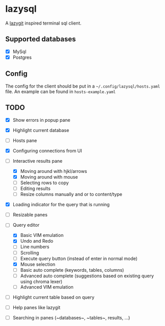 # lazysql

A [lazygit](https://github.com/jesseduffield/lazygit) inspired terminal sql client.

## Supported databases

- [x] MySql
- [x] Postgres

## Config

The config for the client should be put in a `~/.config/lazysql/hosts.yaml` file.
An example can be found in `hosts-example.yaml`

## TODO

- [x] Show errors in popup pane
- [x] Highlight current database
- [ ] Hosts pane
- [x] Configuring connections from UI
- [ ] Interactive results pane
    - [X] Moving around with hjkl/arrows
    - [x] Moving around with mouse
    - [ ] Selecting rows to copy
    - [ ] Editing results
    - [ ] Resize columns manually and or to content/type
- [x] Loading indicator for the query that is running
- [ ] Resizable panes
- [ ] Query editor
    - [x] Basic VIM emulation
    - [x] Undo and Redo
    - [ ] Line numbers
    - [ ] Scrolling
    - [ ] Execute query button (instead of enter in normal mode)
    - [x] Mouse selection
    - [ ] Basic auto complete (keywords, tables, columns)
    - [ ] Advanced auto complete (suggestions based on existing query using chroma lexer)
    - [ ] Advanced VIM emulation
- [ ] Highlight current table based on query
- [ ] Help panes like lazygit
- [ ] Searching in panes (~databases~, ~tables~, results, ...)

